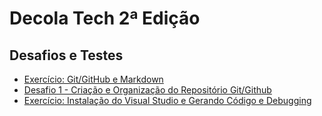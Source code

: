 # Decola Tech 2ª Edição
## Desafios e Testes
* [Exercício: Git/GitHub e Markdown](https://github.com/kaiohenrikk/bootcamp-dio/tree/main/exercicio-git-github-e-markdown)
* [Desafio 1 - Criação e Organização do Repositório Git/Github](https://github.com/kaiohenrikk/bootcamp-dio/tree/main/desafio-criacao-organizacao-do-repositorio)
* [Exercício: Instalação do Visual Studio e Gerando Código e Debugging](https://github.com/kaiohenrikk/bootcamp-dio/tree/main/exercicio-ide-visual-code/primeiro-programa-c%23)